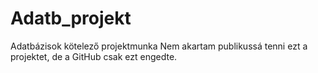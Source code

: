# Adatb_projekt
Adatbázisok kötelező projektmunka
Nem akartam publikussá tenni ezt a projektet, de a GitHub csak ezt engedte.
